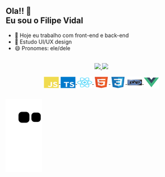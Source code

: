 ## Ola!! 👋 <br /> Eu sou o Filipe Vidal

- 🔭 Hoje eu trabalho com front-end e back-end
- 🌱 Estudo UI/UX design
- 😄 Pronomes: ele/dele
<br/>
<div align="center">
  <a href="https://github.com/lipevidal">
  <img height="180em" src="https://github-readme-stats.vercel.app/api?username=lipevidal&show_icons=true&theme=dracula&include_all_commits=true&count_private=true"/>
  <img height="180em" src="https://github-readme-stats.vercel.app/api/top-langs/?username=lipevidal&layout=compact&langs_count=7&theme=dracula"/>
</div>
  
<div align="center"><br>
  <img align="center" alt="Lipe-Js" height="30" width="40" src="https://raw.githubusercontent.com/devicons/devicon/master/icons/javascript/javascript-plain.svg">
  <img align="center" alt="Lipe-Ts" height="30" width="40" src="https://raw.githubusercontent.com/devicons/devicon/master/icons/typescript/typescript-plain.svg">
  <img align="center" alt="Lipe-React" height="30" width="40" src="https://raw.githubusercontent.com/devicons/devicon/master/icons/react/react-original.svg">
  <img align="center" alt="Lipe-HTML" height="30" width="40" src="https://raw.githubusercontent.com/devicons/devicon/master/icons/html5/html5-original.svg">
  <img align="center" alt="Lipe-CSS" height="30" width="40" src="https://raw.githubusercontent.com/devicons/devicon/master/icons/css3/css3-original.svg">
  <img align="center" alt="Lipe-PHP" height="30" width="40" src="https://raw.githubusercontent.com/devicons/devicon/master/icons/php/php-original.svg">
  <img align="center" alt="Lipe-VueJs" height="30" width="40" src="https://raw.githubusercontent.com/devicons/devicon/master/icons/vuejs/vuejs-original.svg">
</div>

##

  ![Snake animation](https://github.com/rafaballerini/rafaballerini/blob/output/github-contribution-grid-snake.svg)
